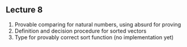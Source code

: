 ## Lecture 8

 1. Provable comparing for natural numbers, using absurd for proving
 2. Definition and decision procedure for sorted vectors
 3. Type for provably correct sort function (no implementation yet)